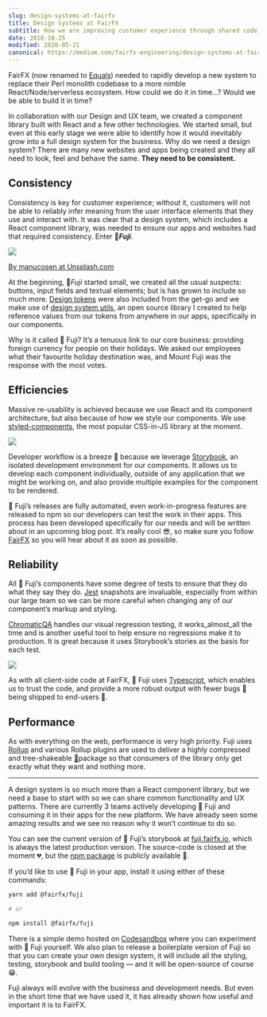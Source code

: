 ```yaml
---
slug: design-systems-at-fairfx
title: Design systems at FairFX
subtitle: How we are improving customer experience through shared code at FairFX
date: 2018-10-25
modified: 2020-05-21
canonical: https://medium.com/fairfx-engineering/design-systems-at-fairfx-cb7fdb193c14
---
```


FairFX (now renamed to [Equals](https://equals.co)) needed to rapidly develop a new system to replace their Perl monolith codebase to a more nimble React/Node/serverless ecosystem. How could we do it in time…? Would we be able to build it in time?

In collaboration with our Design and UX team, we created a component library built with React and a few other technologies. We started small, but even at this early stage we were able to identify how it would inevitably grow into a full design system for the business. Why do we need a design system? There are many new websites and apps being created and they all need to look, feel and behave the same. **They need to be consistent.**

## Consistency

Consistency is key for customer experience; without it, customers will not be able to reliably infer meaning from the user interface elements that they use and interact with. It was clear that a design system, which includes a React component library, was needed to ensure our apps and websites had that required consistency. Enter 🗻**_Fuji_**.

![](~/assets/design-systems-at-fairfx/mt-fuji.jpg)

[By manucosen at Unsplash.com](https://unsplash.com/photos/n--CMLApjfI)

At the beginning, 🗻*Fuji* started small, we created all the usual suspects: buttons, input fields and textual elements; but is has grown to include so much more. [Design tokens](https://uxdesign.cc/design-tokens-for-dummies-8acebf010d71) were also included from the get-go and we make use of [design system utils](https://github.com/mrmartineau/design-system-utils/), an open source library I created to help reference values from our tokens from anywhere in our apps, specifically in our components.

Why is it called 🗻 Fuji? It’s a tenuous link to our core business: providing foreign currency for people on their holidays. We asked our employees what their favourite holiday destination was, and Mount Fuji was the response with the most votes.

## Efficiencies

Massive re-usability is achieved because we use React and its component architecture, but also because of how we style our components. We use [styled-components](https://www.styled-components.com/), the most popular CSS-in-JS library at the moment.

![](~/assets/design-systems-at-fairfx/storybook.jpg)

Developer workflow is a breeze 💨 because we leverage [Storybook](https://storybooks.js.org/), an isolated development environment for our components. It allows us to develop each component individually, outside of any application that we might be working on, and also provide multiple examples for the component to be rendered.

🗻 Fuji’s releases are fully automated, even work-in-progress features are released to npm so our developers can test the work in their apps. This process has been developed specifically for our needs and will be written about in an upcoming blog post. It’s really cool 😎, so make sure you follow [FairFX](https://medium.com/u/4b1d6620f65f) so you will hear about it as soon as possible.

## Reliability

All 🗻 Fuji’s components have some degree of tests to ensure that they do what they say they do. [Jest](https://jestjs.io/) snapshots are invaluable, especially from within our large team so we can be more careful when changing any of our component’s markup and styling.

[ChromaticQA](https://www.chromaticqa.com/) handles our visual regression testing, it works_almost_all the time and is another useful tool to help ensure no regressions make it to production. It is great because it uses Storybook’s stories as the basis for each test.

![](~/assets/design-systems-at-fairfx/chromatic.jpg)

As with all client-side code at FairFX, 🗻 Fuji uses [Typescript](https://www.typescriptlang.org/), which enables us to trust the code, and provide a more robust output with fewer bugs 🐜 being shipped to end-users 💪.

## Performance

As with everything on the web, performance is very high priority. Fuji uses [Rollup](https://rollupjs.org/) and various Rollup plugins are used to deliver a highly compressed and tree-shakeable [🤔](https://medium.com/@netxm/what-is-tree-shaking-de7c6be5cadd)package so that consumers of the library only get exactly what they want and nothing more.

---

A design system is so much more than a React component library, but we need a base to start with so we can share common functionality and UX patterns. There are currently 3 teams actively developing 🗻 Fuji and consuming it in their apps for the new platform. We have already seen some amazing results and we see no reason why it won’t continue to do so.

You can see the current version of 🗻 Fuji’s storybook at [fuji.fairfx.io](https://fuji.fairfx.io/), which is always the latest production version. The source-code is closed at the moment 💔, but the [npm package](https://www.npmjs.com/package/@fairfx/fuji) is publicly available 🎉.

If you’d like to use 🗻 Fuji in your app, install it using either of these commands:

```sh
yarn add @fairfx/fuji

# or

npm install @fairfx/fuji
```

There is a simple demo hosted on [Codesandbox](https://codesandbox.io/s/r4p91qj4qn) where you can experiment with 🗻 Fuji yourself. We also plan to release a boilerplate version of Fuji so that you can create your own design system, it will include all the styling, testing, storybook and build tooling — and it will be open-source of course 😁.

Fuji always will evolve with the business and development needs. But even in the short time that we have used it, it has already shown how useful and important it is to FairFX.
